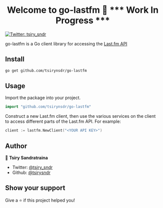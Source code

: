 <h1 align="center">Welcome to go-lastfm 👋 *** Work In Progress ***</h1>
<p>
  <a href="https://twitter.com/tsiry_sndr">
    <img alt="Twitter: tsiry_sndr" src="https://img.shields.io/twitter/follow/tsiry_sndr.svg?style=social" target="_blank" />
  </a>
</p>

go-lastfm is a Go client library for accessing the [Last.fm API](http://www.last.fm/api/)

## Install

```sh
go get github.com/tsirynsdr/go-lastfm
```

## Usage

Import the package into your project.

```Go
import "github.com/tsirynsdr/go-lastfm"
```

Construct a new Last.fm client, then use the various services on the client to access different parts of the Last.fm API. For example:

```Go
client := lastfm.NewClient("<YOUR API KEY>")
```

## Author

👤 **Tsiry Sandratraina**

* Twitter: [@tsiry_sndr](https://twitter.com/tsiry_sndr)
* Github: [@tsirysndr](https://github.com/tsirysndr)

## Show your support

Give a ⭐️ if this project helped you!

